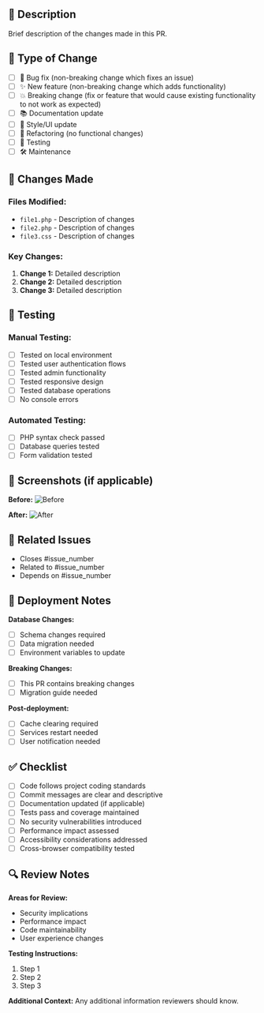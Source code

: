 ## 📝 Description

Brief description of the changes made in this PR.

## 🔄 Type of Change

- [ ] 🐛 Bug fix (non-breaking change which fixes an issue)
- [ ] ✨ New feature (non-breaking change which adds functionality)
- [ ] 💥 Breaking change (fix or feature that would cause existing functionality to not work as expected)
- [ ] 📚 Documentation update
- [ ] 🎨 Style/UI update
- [ ] 🔧 Refactoring (no functional changes)
- [ ] 🧪 Testing
- [ ] 🛠️ Maintenance

## 🎯 Changes Made

### Files Modified:
- `file1.php` - Description of changes
- `file2.php` - Description of changes
- `file3.css` - Description of changes

### Key Changes:
1. **Change 1:** Detailed description
2. **Change 2:** Detailed description
3. **Change 3:** Detailed description

## 🧪 Testing

### Manual Testing:
- [ ] Tested on local environment
- [ ] Tested user authentication flows
- [ ] Tested admin functionality
- [ ] Tested responsive design
- [ ] Tested database operations
- [ ] No console errors

### Automated Testing:
- [ ] PHP syntax check passed
- [ ] Database queries tested
- [ ] Form validation tested

## 📸 Screenshots (if applicable)

**Before:**
![Before](image-url)

**After:**
![After](image-url)

## 🔗 Related Issues

- Closes #issue_number
- Related to #issue_number
- Depends on #issue_number

## 🚀 Deployment Notes

**Database Changes:**
- [ ] Schema changes required
- [ ] Data migration needed
- [ ] Environment variables to update

**Breaking Changes:**
- [ ] This PR contains breaking changes
- [ ] Migration guide needed

**Post-deployment:**
- [ ] Cache clearing required
- [ ] Services restart needed
- [ ] User notification needed

## ✅ Checklist

- [ ] Code follows project coding standards
- [ ] Commit messages are clear and descriptive
- [ ] Documentation updated (if applicable)
- [ ] Tests pass and coverage maintained
- [ ] No security vulnerabilities introduced
- [ ] Performance impact assessed
- [ ] Accessibility considerations addressed
- [ ] Cross-browser compatibility tested

## 🔍 Review Notes

**Areas for Review:**
- Security implications
- Performance impact
- Code maintainability
- User experience changes

**Testing Instructions:**
1. Step 1
2. Step 2
3. Step 3

**Additional Context:**
Any additional information reviewers should know.